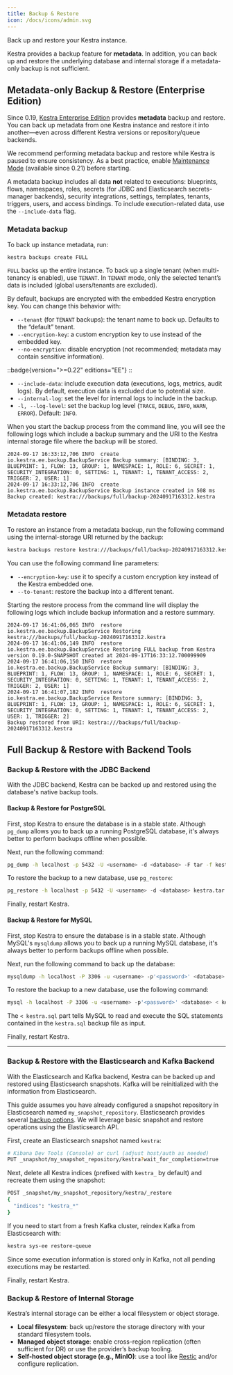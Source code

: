 ```yaml
---
title: Backup & Restore
icon: /docs/icons/admin.svg
---
```


Back up and restore your Kestra instance.

Kestra provides a backup feature for **metadata**. In addition, you can back up and restore the underlying database and internal storage if a metadata-only backup is not sufficient.

## Metadata-only Backup & Restore (Enterprise Edition)

Since 0.19, [Kestra Enterprise Edition](/enterprise) provides **metadata** backup and restore. You can back up metadata from one Kestra instance and restore it into another—even across different Kestra versions or repository/queue backends.

We recommend performing metadata backup and restore while Kestra is paused to ensure consistency. As a best practice, enable [Maintenance Mode](../06.enterprise/05.instance/maintenance-mode.md) (available since 0.21) before starting.

A metadata backup includes all data **not** related to executions: blueprints, flows, namespaces, roles, secrets (for JDBC and Elasticsearch secrets-manager backends), security integrations, settings, templates, tenants, triggers, users, and access bindings. To include execution-related data, use the `--include-data` flag.

### Metadata backup

To back up instance metadata, run:

```bash
kestra backups create FULL
```

`FULL` backs up the entire instance. To back up a single tenant (when multi-tenancy is enabled), use `TENANT`. In `TENANT` mode, only the selected tenant’s data is included (global users/tenants are excluded).

By default, backups are encrypted with the embedded Kestra encryption key. You can change this behavior with:

- `--tenant` (for `TENANT` backups): the tenant name to back up. Defaults to the “default” tenant.
- `--encryption-key`: a custom encryption key to use instead of the embedded key.
- `--no-encryption`: disable encryption (not recommended; metadata may contain sensitive information).

::badge{version=">=0.22" editions="EE"}
::

- `--include-data`: include execution data (executions, logs, metrics, audit logs). By default, execution data is excluded due to potential size.
- `--internal-log`: set the level for internal logs to include in the backup.
- `-l, --log-level`: set the backup log level (`TRACE`, `DEBUG`, `INFO`, `WARN`, `ERROR`). Default: `INFO`.

When you start the backup process from the command line, you will see the following logs which include a backup summary and the URI to the Kestra internal storage file where the backup will be stored.

```
2024-09-17 16:33:12,706 INFO  create       io.kestra.ee.backup.BackupService Backup summary: [BINDING: 3, BLUEPRINT: 1, FLOW: 13, GROUP: 1, NAMESPACE: 1, ROLE: 6, SECRET: 1, SECURITY_INTEGRATION: 0, SETTING: 1, TENANT: 1, TENANT_ACCESS: 2, TRIGGER: 2, USER: 1]
2024-09-17 16:33:12,706 INFO  create       io.kestra.ee.backup.BackupService Backup instance created in 508 ms
Backup created: kestra:///backups/full/backup-20240917163312.kestra
```

### Metadata restore

To restore an instance from a metadata backup, run the following command using the internal-storage URI returned by the backup:

```bash
kestra backups restore kestra:///backups/full/backup-20240917163312.kestra
```

You can use the following command line parameters:

- `--encryption-key`: use it to specify a custom encryption key instead of the Kestra embedded one.
- `--to-tenant`: restore the backup into a different tenant.

Starting the restore process from the command line will display the following logs which include backup information and a restore summary.

```
2024-09-17 16:41:06,065 INFO  restore      io.kestra.ee.backup.BackupService Restoring kestra:///backups/full/backup-20240917163312.kestra
2024-09-17 16:41:06,149 INFO  restore      io.kestra.ee.backup.BackupService Restoring FULL backup from Kestra version 0.19.0-SNAPSHOT created at 2024-09-17T16:33:12.700099909
2024-09-17 16:41:06,150 INFO  restore      io.kestra.ee.backup.BackupService Backup summary: [BINDING: 3, BLUEPRINT: 1, FLOW: 13, GROUP: 1, NAMESPACE: 1, ROLE: 6, SECRET: 1, SECURITY_INTEGRATION: 0, SETTING: 1, TENANT: 1, TENANT_ACCESS: 2, TRIGGER: 2, USER: 1]
2024-09-17 16:41:07,182 INFO  restore      io.kestra.ee.backup.BackupService Restore summary: [BINDING: 3, BLUEPRINT: 1, FLOW: 13, GROUP: 1, NAMESPACE: 1, ROLE: 6, SECRET: 1, SECURITY_INTEGRATION: 0, SETTING: 1, TENANT: 1, TENANT_ACCESS: 2, USER: 1, TRIGGER: 2]
Backup restored from URI: kestra:///backups/full/backup-20240917163312.kestra
```

## Full Backup & Restore with Backend Tools

### Backup & Restore with the JDBC Backend

With the JDBC backend, Kestra can be backed up and restored using the database's native backup tools.

#### Backup & Restore for PostgreSQL

First, stop Kestra to ensure the database is in a stable state. Although `pg_dump` allows you to back up a running PostgreSQL database, it's always better to perform backups offline when possible.

Next, run the following command:

```bash
pg_dump -h localhost -p 5432 -U <username> -d <database> -F tar -f kestra.tar
```

To restore the backup to a new database, use `pg_restore`:

```bash
pg_restore -h localhost -p 5432 -U <username> -d <database> kestra.tar
```

Finally, restart Kestra.

#### Backup & Restore for MySQL

First, stop Kestra to ensure the database is in a stable state. Although MySQL's `mysqldump` allows you to back up a running MySQL database, it's always better to perform backups offline when possible.

Next, run the following command to back up the database:

```bash
mysqldump -h localhost -P 3306 -u <username> -p'<password>' <database> > kestra.sql
```

To restore the backup to a new database, use the following command:

```bash
mysql -h localhost -P 3306 -u <username> -p'<password>' <database> < kestra.sql
```

The `< kestra.sql` part tells MySQL to read and execute the SQL statements contained in the `kestra.sql` backup file as input.

Finally, restart Kestra.

---

### Backup & Restore with the Elasticsearch and Kafka Backend

With the Elasticsearch and Kafka backend, Kestra can be backed up and restored using Elasticsearch snapshots. Kafka will be reinitialized with the information from Elasticsearch.

This guide assumes you have already configured a snapshot repository in Elasticsearch named `my_snapshot_repository`. Elasticsearch provides several [backup options](https://www.elastic.co/guide/en/elasticsearch/reference/current/snapshot-restore.html). We will leverage basic snapshot and restore operations using the Elasticsearch API.

First, create an Elasticsearch snapshot named `kestra`:

```bash
# Kibana Dev Tools (Console) or curl (adjust host/auth as needed)
PUT _snapshot/my_snapshot_repository/kestra?wait_for_completion=true
```

Next, delete all Kestra indices (prefixed with `kestra_` by default) and recreate them using the snapshot:

```bash
POST _snapshot/my_snapshot_repository/kestra/_restore
{
  "indices": "kestra_*"
}
```

If you need to start from a fresh Kafka cluster, reindex Kafka from Elasticsearch with:

```bash
kestra sys-ee restore-queue
```

Since some execution information is stored only in Kafka, not all pending executions may be restarted.

Finally, restart Kestra.

### Backup & Restore of Internal Storage

Kestra’s internal storage can be either a local filesystem or object storage.

- **Local filesystem**: back up/restore the storage directory with your standard filesystem tools.
- **Managed object storage**: enable cross-region replication (often sufficient for DR) or use the provider’s backup tooling.
- **Self-hosted object storage (e.g., MinIO)**: use a tool like [Restic](https://blog.min.io/back-up-restic-minio/) and/or configure replication.
